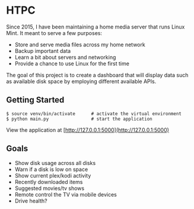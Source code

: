 # HTPC

Since 2015, I have been maintaining a home media server that runs Linux Mint. It meant to serve a few purposes:

* Store and serve media files across my home network
* Backup important data
* Learn a bit about servers and networking
* Provide a chance to use Linux for the first time

The goal of this project is to create a dashboard that will display data such as available disk space by employing different available APIs.

## Getting Started

```
$ source venv/bin/activate      # activate the virtual environment
$ python main.py                # start the application
```

View the application at [http://127.0.0.1:5000](http://127.0.0.1:5000)


## Goals

* Show disk usage across all disks
* Warn if a disk is low on space
* Show current plex/kodi activity
* Recently downloaded items
* Suggested movies/tv shows
* Remote control the TV via mobile devices
* Drive health?